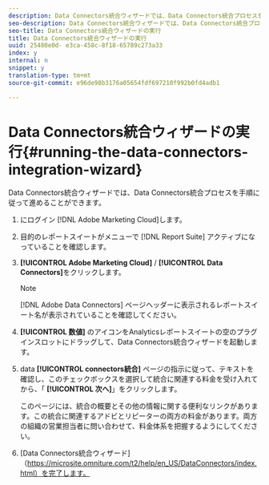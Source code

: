 ```yaml
---
description: Data Connectors統合ウィザードでは、Data Connectors統合プロセスを手順に従って進めることができます。
seo-description: Data Connectors統合ウィザードでは、Data Connectors統合プロセスを手順に従って進めることができます。
seo-title: Data Connectors統合ウィザードの実行
title: Data Connectors統合ウィザードの実行
uuid: 25480e0d- e3ca-458c-8f18-65789c273a33
index: y
internal: n
snippet: y
translation-type: tm+mt
source-git-commit: e96de98b3176a05654fdf697210f992b0fd4adb1

---
```



# Data Connectors統合ウィザードの実行{#running-the-data-connectors-integration-wizard}

Data Connectors統合ウィザードでは、Data Connectors統合プロセスを手順に従って進めることができます。

1. にログイン [!DNL Adobe Marketing Cloud]します。
1. 目的のレポートスイートがメニューで [!DNL Report Suite] アクティブになっていることを確認します。
1. **[!UICONTROL Adobe Marketing Cloud]** / **[!UICONTROL Data Connectors]**&#x200B;をクリックします。

   >[!NOTE]
   >
   >[!DNL Adobe Data Connectors] ページヘッダーに表示されるレポートスイート名が表示されていることを確認してください。

1. **[!UICONTROL 数値]** のアイコンをAnalyticsレポートスイートの空のプラグインスロットにドラッグして、Data Connectors統合ウィザードを起動します。
1. data **[!UICONTROL connectors統合]** ページの指示に従って、テキストを確認し、このチェックボックスを選択して統合に関連する料金を受け入れてから、「 **[!UICONTROL 次へ]**」をクリックします。

   このページには、統合の概要とその他の情報に関する便利なリンクがあります。この統合に関連するアドビとリピーターの両方の料金があります。両方の組織の営業担当者に問い合わせて、料金体系を把握するようにしてください。
1. [Data Connectors統合ウィザード]（https://microsite.omniture.com/t2/help/en_US/DataConnectors/index.html）を完了します。
